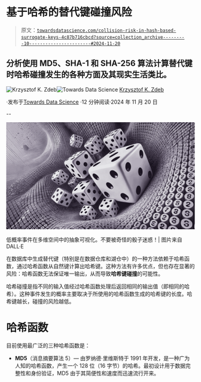 # 基于哈希的替代键碰撞风险

> 原文：[`towardsdatascience.com/collision-risk-in-hash-based-surrogate-keys-4c87b716cbcd?source=collection_archive---------10-----------------------#2024-11-20`](https://towardsdatascience.com/collision-risk-in-hash-based-surrogate-keys-4c87b716cbcd?source=collection_archive---------10-----------------------#2024-11-20)

## 分析使用 MD5、SHA-1 和 SHA-256 算法计算替代键时哈希碰撞发生的各种方面及其现实生活类比。

[](https://medium.com/@krzysztof.kornel?source=post_page---byline--4c87b716cbcd--------------------------------)![Krzysztof K. Zdeb](https://medium.com/@krzysztof.kornel?source=post_page---byline--4c87b716cbcd--------------------------------)[](https://towardsdatascience.com/?source=post_page---byline--4c87b716cbcd--------------------------------)![Towards Data Science](https://towardsdatascience.com/?source=post_page---byline--4c87b716cbcd--------------------------------) [Krzysztof K. Zdeb](https://medium.com/@krzysztof.kornel?source=post_page---byline--4c87b716cbcd--------------------------------)

·发布于[Towards Data Science](https://towardsdatascience.com/?source=post_page---byline--4c87b716cbcd--------------------------------) ·12 分钟阅读·2024 年 11 月 20 日

--

![](img/6e1a1702cee57ac9923c534412b1c73b.png)

低概率事件在多维空间中的抽象可视化。不要被奇怪的骰子迷惑！| 图片来自 DALL·E

在数据库中生成替代键（特别是在数据仓库和湖仓中）的一种方法依赖于哈希函数，通过哈希函数从自然键计算出哈希键。这种方法有许多优点，但也存在显著的风险：哈希函数无法保证唯一输出，从而导致**哈希键碰撞**的可能性。

哈希碰撞是指不同的输入值经过哈希函数处理后返回相同的输出值（即相同的哈希）。这种事件发生的概率主要取决于所使用的哈希函数生成的哈希键的长度。哈希键越长，碰撞的风险越低。

# 哈希函数

目前使用最广泛的三种哈希函数是：

+   **MD5**（消息摘要算法 5）— 由罗纳德·里维斯特于 1991 年开发，是一种广为人知的哈希函数，产生一个 128 位（16 字节）的哈希。最初设计用于数据完整性和身份验证，MD5 由于其简便性和速度而迅速流行开来。
